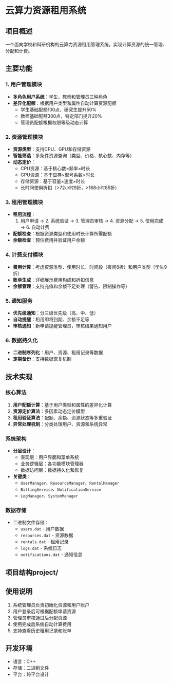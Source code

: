 # 云算力资源租用系统

## 项目概述
一个面向学校和科研机构的云算力资源租用管理系统，实现计算资源的统一管理、分配和计费。

## 主要功能

### 1. 用户管理模块
- **多角色用户系统**：学生、教师和管理员三种角色
- **差异化配额**：根据用户类型和属性自动计算资源配额
  - 学生基础配额100点，研究生提升50%
  - 教师基础配额300点，特定部门提升20%
  - 管理员配额根据权限等级动态计算


### 2. 资源管理模块
- **资源类型**：支持CPU、GPU和存储资源
- **智能筛选**：多条件资源查询（类型、价格、核心数、内存等）
- **动态定价**：
  - CPU资源：基于核心数×频率×时长
  - GPU资源：基于显存×型号系数×时长
  - 存储资源：基于容量×速度×时长
  - 长时间使用折扣（>72小时9折，>168小时85折）

### 3. 租用管理模块
- **租用流程**：
  1. 用户申请 → 2. 系统验证 → 3. 管理员审核 → 4. 资源分配 → 5. 使用完成 → 6. 自动计费
- **配额检查**：根据资源类型和使用时长计算所需配额
- **余额检查**：预估费用并验证用户余额

### 4. 计费支付模块
- **费用计算**：考虑资源类型、使用时长、时间段（夜间8折）和用户类型（学生9折）
- **账单生成**：详细展示费用构成和折扣信息
- **余额管理**：支持充值和余额不足处理（警告、限制操作等）

### 5. 通知服务
- **优先级通知**：分三级优先级（高、中、低）
- **自动提醒**：租用即将到期、余额不足等
- **审核通知**：新申请提醒管理员，审核结果通知用户

### 6. 数据持久化
- **二进制序列化**：用户、资源、租用记录等数据
- **定期备份**：支持数据恢复机制

## 技术实现

### 核心算法
1. **用户配额计算**：基于用户类型和属性的差异化计算
2. **资源定价算法**：多因素动态定价模型
3. **租用验证算法**：配额、余额、资源状态等多重验证
4. **异常处理机制**：分类处理用户、资源和系统异常

### 系统架构
- **分层设计**：
  - 表现层：用户界面和菜单系统
  - 业务逻辑层：各功能模块管理器
  - 数据访问层：数据持久化和恢复
- **关键类**：
  - `UserManager`、`ResourceManager`、`RentalManager`
  - `BillingService`、`NotificationService`
  - `LogManager`、`SystemManager`

### 数据存储
- 二进制文件存储：
  - `users.dat` - 用户数据
  - `resources.dat` - 资源数据 
  - `rentals.dat` - 租用记录
  - `logs.dat` - 系统日志
  - `notifications.dat` - 通知信息

## 项目结构project/ 



## 使用说明
1. 系统管理员负责初始化资源和用户账户
2. 用户登录后可根据配额申请资源
3. 管理员审核通过后分配资源
4. 使用完成后系统自动计算费用
5. 支持查看历史租用记录和账单

## 开发环境
- 语言：C++
- 存储：二进制文件
- 平台：跨平台设计
